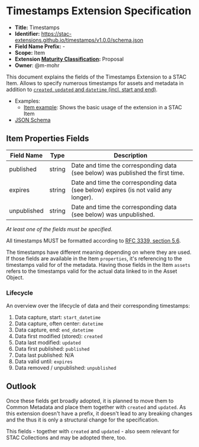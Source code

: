 # Timestamps Extension Specification

- **Title:** Timestamps
- **Identifier:** <https://stac-extensions.github.io/timestamps/v1.0.0/schema.json>
- **Field Name Prefix:** -
- **Scope:** Item
- **Extension [Maturity Classification](https://github.com/radiantearth/stac-spec/tree/master/extensions/README.md#extension-maturity):** Proposal
- **Owner**: @m-mohr

This document explains the fields of the Timestamps Extension to a STAC Item.
Allows to specify numerous timestamps for assets and metadata in addition to [`created`, `updated` and `datetime` (incl. start and end)](https://github.com/radiantearth/stac-spec/tree/master/item-spec/common-metadata.md#date-and-time).

- Examples:
  - [Item example](examples/item.json): Shows the basic usage of the extension in a STAC Item
- [JSON Schema](json-schema/schema.json)

## Item Properties Fields

| Field Name  | Type   | Description |
| ----------- | ------ | ----------- |
| published   | string | Date and time the corresponding data (see below) was published the first time. |
| expires     | string | Date and time the corresponding data (see below) expires (is not valid any longer). |
| unpublished | string | Date and time the corresponding data (see below) was unpublished. |

*At least one of the fields must be specified.*

All timestamps MUST be formatted according to [RFC 3339, section 5.6](https://tools.ietf.org/html/rfc3339#section-5.6).

The timestamps have different meaning depending on where they are used.
If those fields are available in the Item `properties`, it's referencing to the timestamps valid for of the metadata.
Having those fields in the Item `assets` refers to the timestamps valid for the actual data linked to in the Asset Object.

### Lifecycle

An overview over the lifecycle of data and their corresponding timestamps:

1. Data capture, start: `start_datetime`
2. Data capture, often center: `datetime`
3. Data capture, end: `end_datetime`
4. Data first modified (stored): `created`
5. Data last modified: `updated`
6. Data first published: `published`
7. Data last published: N/A
8. Data valid until: `expires`
9. Data removed / unpublished: `unpublished`

## Outlook

Once these fields get broadly adopted, it is planned to move them to Common Metadata and place them together with `created` and `updated`.
As this extension doesn't have a prefix, it doesn't lead to any breaking changes and the thus it is only a structural change for the specification.

This fields - together with `created` and `updated` - also seem relevant for STAC Collections and may be adopted there, too.
